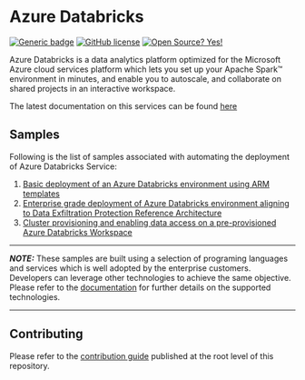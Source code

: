 # Azure Databricks

[![Generic badge](https://img.shields.io/badge/Status-Active-<COLOR>.svg)](https://github.com/Azure-Samples/modern-data-warehouse-dataops/commits/single-tech/databricks/single_tech_samples/databricks)
[![GitHub license](https://img.shields.io/github/license/Naereen/StrapDown.js.svg)](https://github.com/Azure-Samples/modern-data-warehouse-dataops/blob/master/LICENSE)
[![Open Source? Yes!](https://badgen.net/badge/Open%20Source%20%3F/Yes%21/blue?icon=github)](https://opensource.microsoft.com/codeofconduct/)

Azure Databricks is a data analytics platform optimized for the Microsoft Azure cloud services platform which lets you set up your Apache Spark™ environment in minutes, and enable you to autoscale, and collaborate on shared projects in an interactive workspace.

The latest documentation on this services can be found [here](https://docs.microsoft.com/en-us/azure/databricks/)

## Samples

Following is the list of samples associated with automating the deployment of Azure Databricks Service:

1. [Basic deployment of an Azure Databricks environment using ARM templates](sample1_basic_azure_databricks_environment/README.md)
2. [Enterprise grade deployment of Azure Databricks environment aligning to Data Exfiltration Protection Reference Architecture](sample2_enterprise_azure_databricks_environment/README.md)
3. [Cluster provisioning and enabling data access on a pre-provisioned Azure Databricks Workspace](sample3_cluster_provisioning_and_data_access/README.md)

----------------------- ------------------------------------
**_NOTE:_**  These samples are built using a selection of programing languages and services which is well adopted by the enterprise customers. Developers can leverage other technologies to achieve the same objective. Please refer to the [documentation]("https://docs.microsoft.com/en-us/azure/databricks/") for further details on the supported technologies.
----------------------- ------------------------------------

## Contributing

Please refer to the [contribution guide](https://github.com/Azure-Samples/modern-data-warehouse-dataops) published at the root level of this repository.